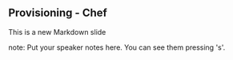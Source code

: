 ##  Provisioning - Chef

This is a new Markdown slide

note:
    Put your speaker notes here.
    You can see them pressing 's'.
